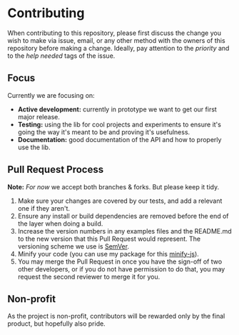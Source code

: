 # Contributing

When contributing to this repository, please first discuss the change you wish to make via issue,
email, or any other method with the owners of this repository before making a change.
Ideally, pay attention to the *priority* and to the *help needed* tags of the issue.

## Focus

Currently we are focusing on:
- **Active development:** currently in prototype we want to get our first major release.
- **Testing:** using the lib for cool projects and experiments to ensure it's going the way it's meant to be and proving it's usefulness.
- **Documentation:** good documentation of the API and how to properly use the lib.

## Pull Request Process

**Note:** *For now* we accept both branches & forks. But please keep it tidy.

1. Make sure your changes are covered by our tests, and add a relevant one if they aren't.
2. Ensure any install or build dependencies are removed before the end of the layer when doing a
   build.
3. Increase the version numbers in any examples files and the README.md to the new version that this
   Pull Request would represent. The versioning scheme we use is [SemVer](http://semver.org/).
4. Minify your code (you can use my package for this [minify-js](https://atom.io/packages/minify-j-s)).
5. You may merge the Pull Request in once you have the sign-off of two other developers, or if you
   do not have permission to do that, you may request the second reviewer to merge it for you.

## Non-profit

As the project is non-profit, contributors will be rewarded only by the final product, but hopefully also pride.
